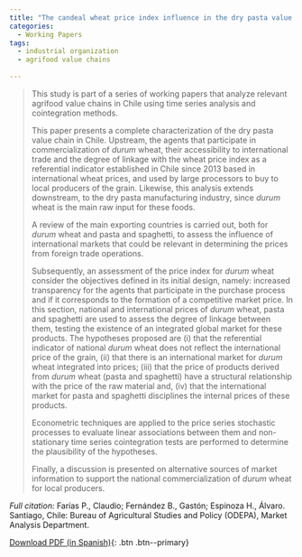 ```yaml
---
title: "The candeal wheat price index influence in the dry pasta value chain in Chile"
categories:
  - Working Papers
tags:
  - industrial organization
  - agrifood value chains
  
---
```

> This study is part of a series of working papers that analyze relevant agrifood value chains in Chile using time series analysis and cointegration methods.
>
> This paper presents a complete characterization of the dry pasta value chain in Chile. Upstream, the agents that participate in commercialization of *durum* wheat, their accessibility to international trade and the degree of linkage with the wheat price index as a referential indicator established in Chile since 2013 based in international wheat prices, and used by large processors to buy to local producers of the grain. Likewise, this analysis extends downstream, to the dry pasta manufacturing industry, since *durum* wheat is the main raw input for these foods.
>
> A review of the main exporting countries is carried out, both for *durum* wheat and pasta and spaghetti, to assess the influence of international markets that could be relevant in determining the prices from foreign trade operations.
>
> Subsequently, an assessment of the price index for *durum* wheat consider the objectives defined in its initial design, namely: increased transparency for the agents that participate in the purchase process and if it corresponds to the formation of a competitive market price. In this section, national and international prices of *durum* wheat, pasta and spaghetti are used to assess the degree of linkage between them, testing the existence of an integrated global market for these products. The hypotheses proposed are (i) that the referential indicator of national *durum* wheat does not reflect the international price of the grain, (ii) that there is an international market for *durum* wheat integrated into prices; (iii) that the price of products derived from *durum* wheat (pasta and spaghetti) have a structural relationship with the price of the raw material and, (iv) that the international market for pasta and spaghetti disciplines the internal prices of these products. 
>
> Econometric techniques are applied to the price series stochastic processes to evaluate linear associations between them and non-stationary time series cointegration tests are performed to determine the plausibility of the hypotheses.
>
> Finally, a discussion is presented on alternative sources of market information to support the national commercialization of *durum* wheat for local producers.

*Full citation:* Farías P., Claudio; Fernández B., Gastón; Espinoza H., Álvaro. Santiago, Chile: Bureau of Agricultural Studies and Policy (ODEPA), Market Analysis Department.

[Download PDF (in Spanish)](https://www.odepa.gob.cl/wp-content/uploads/2019/03/Indicador2018rev6.pdf){: .btn .btn--primary}



